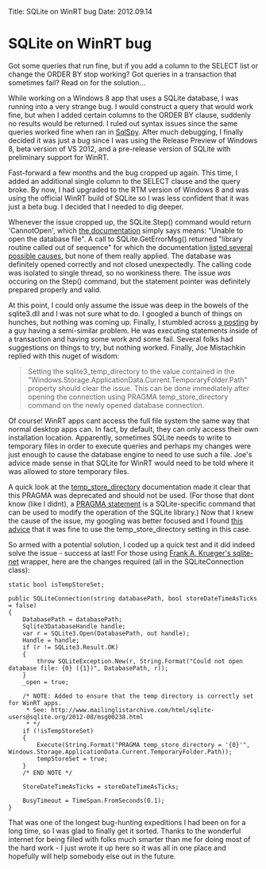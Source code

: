 Title: SQLite on WinRT bug
Date: 2012.09.14

<!-- Main hero unit for a primary marketing message or call to action -->
<div class="hero-unit">
<h1>SQLite on WinRT bug</h1>
<p>Got some queries that run fine, but if you add a column to the SELECT list or change the ORDER BY stop working? Got queries in a transaction that sometimes fail? Read on for the solution...</p>
<!--<p><a class="btn btn-primary btn-large">Learn more &raquo;</a></p>-->
</div>

While working on a Windows 8 app that uses a SQLite database, I was running into a very strange bug. I would construct a query that would work fine, but when I added certain columns to the ORDER BY clause, suddenly no results would be returned. I ruled out syntax issues since the same queries worked fine when ran in [SqlSpy][]. After much debugging, I finally decided it was just a bug since I was using the Release Preview of Windows 8, beta version of VS 2012, and a pre-release version of SQLite with preliminary support for WinRT.

Fast-forward a few months and the bug cropped up again. This time, I added an additional single column to the SELECT clause and the query broke. By now, I had upgraded to the RTM version of Windows 8 and was using the official WinRT build of SQLite so I was less confident that it was just a beta bug. I decided that I needed to dig deeper.

Whenever the issue cropped up, the SQLite.Step() command would return 'CannotOpen', which [the documentation][CannotOpen] simply says means: "Unable to open the database file". A call to SQLite.GetErrorMsg() returned "library routine called out of sequence" for which the documentation [listed several possible causes][Causes], but none of them really applied. The database was definitely opened correctly and not closed unexpectedly. The calling code was isolated to single thread, so no wonkiness there. The issue *was* occuring on the Step() command, but the statement pointer was definitely prepared properly and valid.

At this point, I could only assume the issue was deep in the bowels of the sqlite3.dll and I was not sure what to do. I googled a bunch of things on hunches, but nothing was coming up. Finally, I stumbled across [a posting][Posting] by a guy having a semi-similar problem. He was executing statements inside of a transaction and having some work and some fail. Several folks had suggestions on things to try, but nothing worked. Finally, Joe Mistachkin replied with this nuget of wisdom:

> Setting the sqlite3\_temp\_directory to the value contained in the
"Windows.Storage.ApplicationData.Current.TemporaryFolder.Path" property should clear the issue.  This can be done immediately after opening the connection using PRAGMA temp\_store\_directory command on the newly opened database connection. 

Of course! WinRT apps cant access the full file system the same way that normal desktop apps can. In fact, by default, they can only access their own installation location. Apparently, sometimes SQLite needs to write to temporary files in order to execute queries and perhaps my changes were just enough to cause the database engine to need to use such a file. Joe's advice made sense in that SQLite for WinRT would need to be told where it was allowed to store temporary files.

A quick look at the [temp\_store\_directory][TempStoreDirectory] documentation made it clear that this PRAGMA was deprecated and should not be used. (For those that dont know (like I didnt), a [PRAGMA statement][PRAGMA] is a SQLite-specific command that can be used to modify the operation of the SQLite library.) Now that I knew the cause of the issue, my googling was better focused and I found [this advice][IgnoreAdvice] that it was fine to use the temp\_store\_directory setting in this case.

So armed with a potential solution, I coded up a quick test and it did indeed solve the issue - success at last! For those using [Frank A. Krueger's sqlite-net][sqlite-net] wrapper, here are the changes required (all in the SQLiteConnection class):

	static bool isTempStoreSet;

	public SQLiteConnection(string databasePath, bool storeDateTimeAsTicks = false)
	{
	    DatabasePath = databasePath;
	    Sqlite3DatabaseHandle handle;
	    var r = SQLite3.Open(DatabasePath, out handle);
	    Handle = handle;
	    if (r != SQLite3.Result.OK)
	    {
	        throw SQLiteException.New(r, String.Format("Could not open database file: {0} ({1})", DatabasePath, r));
	    }
	    _open = true;
	
	    /* NOTE: Added to ensure that the temp directory is correctly set for WinRT apps.
	     * See: http://www.mailinglistarchive.com/html/sqlite-users@sqlite.org/2012-08/msg00238.html
	     * */
        if (!isTempStoreSet)
        {
            Execute(String.Format("PRAGMA temp_store_directory = '{0}'", Windows.Storage.ApplicationData.Current.TemporaryFolder.Path));
            tempStoreSet = true;
        }
	    /* END NOTE */
	
	    StoreDateTimeAsTicks = storeDateTimeAsTicks;
	
	    BusyTimeout = TimeSpan.FromSeconds(0.1);
	}

That was one of the longest bug-hunting expeditions I had been on for a long time, so I was glad to finally get it sorted. Thanks to the wonderful internet for being filled with folks much smarter than me for doing most of the hard work - I just wrote it up here so it was all in one place and hopefully will help somebody else out in the future.


[SqlSpy]: http://www.yunqa.de/delphi/doku.php/products/sqlitespy/index
[CannotOpen]: http://www.sqlite.org/c3ref/c_abort.html
[Causes]: http://sqlite.org/cvstrac/wiki?p=LibraryRoutineCalledOutOfSequence
[Posting]: http://sqlite.1065341.n5.nabble.com/Transaction-issues-with-WinRT-build-td63817.html
[TempStoreDirectory]: http://www.sqlite.org/pragma.html#pragma_temp_store_directory
[PRAGMA]: http://www.sqlite.org/pragma.html#pragma_temp_store_directory
[IgnoreAdvice]: http://stackoverflow.com/a/12246530/373799
[sqlite-net]: https://github.com/praeclarum/sqlite-net/blob/master/src/SQLite.cs
